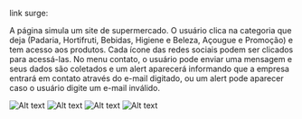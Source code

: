 link surge:

A página simula um site de supermercado. O usuário clica na categoria que deja (Padaria, Hortifruti, Bebidas, Higiene e Beleza, Açougue e Promoção) e tem acesso aos produtos.
Cada ícone das redes sociais podem ser clicados para acessá-las.
No menu contato, o usuário pode enviar uma mensagem e seus dados são coletados e um alert aparecerá informando que a empresa entrará em contato através do e-mail digitado, ou um alert pode aparecer caso o usuário digite um e-mail inválido.

![Alt text](<Captura de Tela 2023-11-19 às 18.04.08.png>)
![Alt text](<Captura de Tela 2023-11-19 às 18.24.47.png>) 
![Alt text](<Captura de Tela 2023-11-19 às 18.24.17.png>) 
![Alt text](<Captura de Tela 2023-11-19 às 18.23.09.png>)